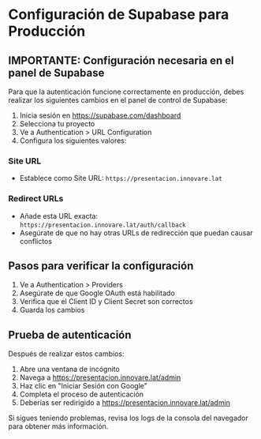 # Configuración de Supabase para Producción

## IMPORTANTE: Configuración necesaria en el panel de Supabase

Para que la autenticación funcione correctamente en producción, debes realizar los siguientes cambios en el panel de control de Supabase:

1. Inicia sesión en https://supabase.com/dashboard
2. Selecciona tu proyecto
3. Ve a Authentication > URL Configuration
4. Configura los siguientes valores:

### Site URL
- Establece como Site URL: `https://presentacion.innovare.lat`

### Redirect URLs
- Añade esta URL exacta: `https://presentacion.innovare.lat/auth/callback`
- Asegúrate de que no hay otras URLs de redirección que puedan causar conflictos

## Pasos para verificar la configuración

1. Ve a Authentication > Providers
2. Asegúrate de que Google OAuth está habilitado
3. Verifica que el Client ID y Client Secret son correctos
4. Guarda los cambios

## Prueba de autenticación

Después de realizar estos cambios:
1. Abre una ventana de incógnito
2. Navega a https://presentacion.innovare.lat/admin
3. Haz clic en "Iniciar Sesión con Google"
4. Completa el proceso de autenticación
5. Deberías ser redirigido a https://presentacion.innovare.lat/admin

Si sigues teniendo problemas, revisa los logs de la consola del navegador para obtener más información.
